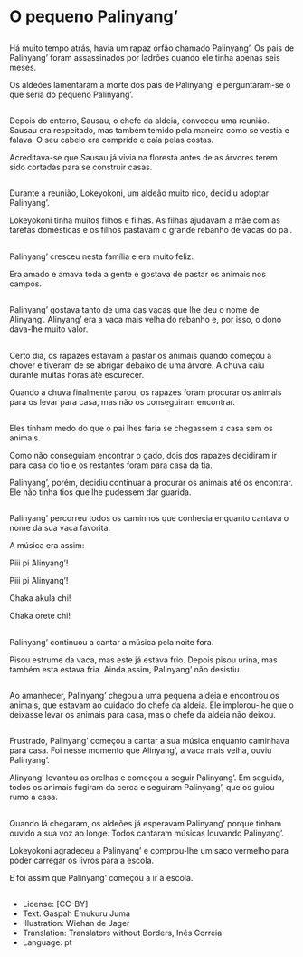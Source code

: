 # O pequeno Palinyang’

##
Há muito tempo atrás, havia um rapaz órfão chamado Palinyang’. Os pais de Palinyang’ foram assassinados por ladrões quando ele tinha apenas seis meses.

Os aldeões lamentaram a morte dos pais de Palinyang’ e perguntaram-se o que seria do pequeno Palinyang’.

##
Depois do enterro, Sausau, o chefe da aldeia, convocou uma reunião. Sausau era respeitado, mas também temido pela maneira como se vestia e falava. O seu cabelo era comprido e caía pelas costas.

Acreditava-se que Sausau já vivia na floresta antes de as árvores terem sido cortadas para se construir casas.

##
Durante a reunião, Lokeyokoni, um aldeão muito rico, decidiu adoptar Palinyang’.

Lokeyokoni tinha muitos filhos e filhas. As filhas ajudavam a mãe com as tarefas domésticas e os filhos pastavam o grande rebanho de vacas do pai.

##
Palinyang’ cresceu nesta família e era muito feliz.

Era amado e amava toda a gente e gostava de pastar os animais nos campos.

##
Palinyang’ gostava tanto de uma das vacas que lhe deu o nome de Alinyang’. Alinyang’ era a vaca mais velha do rebanho e, por isso, o dono dava-lhe muito valor.

##
Certo dia, os rapazes estavam a pastar os animais quando começou a chover e tiveram de se abrigar debaixo de uma árvore. A chuva caiu durante muitas horas até escurecer.

Quando a chuva finalmente parou, os rapazes foram procurar os animais para os levar para casa, mas não os conseguiram encontrar.

##
Eles tinham medo do que o pai lhes faria se chegassem a casa sem os animais.

Como não conseguiam encontrar o gado, dois dos rapazes decidiram ir para casa do tio e os restantes foram para casa da tia.

Palinyang’, porém, decidiu continuar a procurar os animais até os encontrar. Ele não tinha tios que lhe pudessem dar guarida.

##
Palinyang’ percorreu todos os caminhos que conhecia enquanto cantava o nome da sua vaca favorita.

A música era assim:

Piii pi Alinyang’!

Piii pi Alinyang’!

Chaka akula chi!

Chaka orete chi!

##
Palinyang’ continuou a cantar a música pela noite fora.

Pisou estrume da vaca, mas este já estava frio. Depois pisou urina, mas também esta estava fria. Ainda assim, Palinyang’ não desistiu.

##
Ao amanhecer, Palinyang’ chegou a uma pequena aldeia e encontrou os animais, que estavam ao cuidado do chefe da aldeia. Ele implorou-lhe que o deixasse levar os animais para casa, mas o chefe da aldeia não deixou.

##
Frustrado, Palinyang’ começou a cantar a sua música enquanto caminhava para casa. Foi nesse momento que Alinyang’, a vaca mais velha, ouviu Palinyang’.

Alinyang’ levantou as orelhas e começou a seguir Palinyang’. Em seguida, todos os animais fugiram da cerca e seguiram Palinyang’, que os guiou rumo a casa.

##
Quando lá chegaram, os aldeões já esperavam Palinyang’ porque tinham ouvido a sua voz ao longe. Todos cantaram músicas louvando Palinyang’.

Lokeyokoni agradeceu a Palinyang’ e comprou-lhe um saco vermelho para poder carregar os livros para a escola.

E foi assim que Palinyang’ começou a ir à escola.

##
* License: [CC-BY]
* Text: Gaspah Emukuru Juma
* Illustration: Wiehan de Jager
* Translation: Translators without Borders, Inês Correia
* Language: pt

